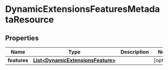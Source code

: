 

# DynamicExtensionsFeaturesMetadataResource


## Properties

Name | Type | Description | Notes
------------ | ------------- | ------------- | -------------
**features** | [**List&lt;DynamicExtensionsFeature&gt;**](DynamicExtensionsFeature.md) |  |  [optional]



